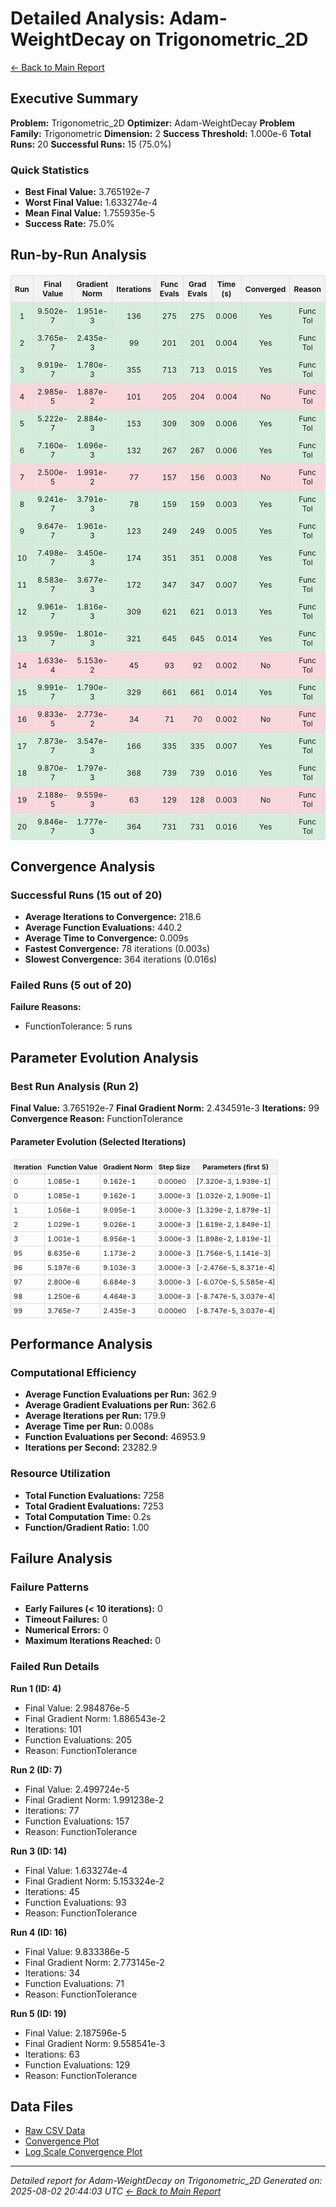 # Detailed Analysis: Adam-WeightDecay on Trigonometric_2D
[← Back to Main Report](benchmark_report.md)
## Executive Summary
**Problem:** Trigonometric_2D
**Optimizer:** Adam-WeightDecay
**Problem Family:** Trigonometric
**Dimension:** 2
**Success Threshold:** 1.000e-6
**Total Runs:** 20
**Successful Runs:** 15 (75.0%)

### Quick Statistics
* **Best Final Value:** 3.765192e-7
* **Worst Final Value:** 1.633274e-4
* **Mean Final Value:** 1.755935e-5
* **Success Rate:** 75.0%


## Run-by-Run Analysis
<table style="border-collapse: collapse; width: 100%; margin: 20px 0; font-size: 12px;">
<tr style="background-color: #f2f2f2;">
<th style="border: 1px solid #ddd; padding: 6px; text-align: center;">Run</th>
<th style="border: 1px solid #ddd; padding: 6px; text-align: center;">Final Value</th>
<th style="border: 1px solid #ddd; padding: 6px; text-align: center;">Gradient Norm</th>
<th style="border: 1px solid #ddd; padding: 6px; text-align: center;">Iterations</th>
<th style="border: 1px solid #ddd; padding: 6px; text-align: center;">Func Evals</th>
<th style="border: 1px solid #ddd; padding: 6px; text-align: center;">Grad Evals</th>
<th style="border: 1px solid #ddd; padding: 6px; text-align: center;">Time (s)</th>
<th style="border: 1px solid #ddd; padding: 6px; text-align: center;">Converged</th>
<th style="border: 1px solid #ddd; padding: 6px; text-align: center;">Reason</th>
</tr>
<tr style="background-color: #d4edda;">
<td style="border: 1px solid #ddd; padding: 6px; text-align: center;">1</td>
<td style="border: 1px solid #ddd; padding: 6px; text-align: center;">9.502e-7</td>
<td style="border: 1px solid #ddd; padding: 6px; text-align: center;">1.951e-3</td>
<td style="border: 1px solid #ddd; padding: 6px; text-align: center;">136</td>
<td style="border: 1px solid #ddd; padding: 6px; text-align: center;">275</td>
<td style="border: 1px solid #ddd; padding: 6px; text-align: center;">275</td>
<td style="border: 1px solid #ddd; padding: 6px; text-align: center;">0.006</td>
<td style="border: 1px solid #ddd; padding: 6px; text-align: center;">Yes</td>
<td style="border: 1px solid #ddd; padding: 6px; text-align: center;">Func Tol</td>
</tr>
<tr style="background-color: #d4edda;">
<td style="border: 1px solid #ddd; padding: 6px; text-align: center;">2</td>
<td style="border: 1px solid #ddd; padding: 6px; text-align: center;">3.765e-7</td>
<td style="border: 1px solid #ddd; padding: 6px; text-align: center;">2.435e-3</td>
<td style="border: 1px solid #ddd; padding: 6px; text-align: center;">99</td>
<td style="border: 1px solid #ddd; padding: 6px; text-align: center;">201</td>
<td style="border: 1px solid #ddd; padding: 6px; text-align: center;">201</td>
<td style="border: 1px solid #ddd; padding: 6px; text-align: center;">0.004</td>
<td style="border: 1px solid #ddd; padding: 6px; text-align: center;">Yes</td>
<td style="border: 1px solid #ddd; padding: 6px; text-align: center;">Func Tol</td>
</tr>
<tr style="background-color: #d4edda;">
<td style="border: 1px solid #ddd; padding: 6px; text-align: center;">3</td>
<td style="border: 1px solid #ddd; padding: 6px; text-align: center;">9.919e-7</td>
<td style="border: 1px solid #ddd; padding: 6px; text-align: center;">1.780e-3</td>
<td style="border: 1px solid #ddd; padding: 6px; text-align: center;">355</td>
<td style="border: 1px solid #ddd; padding: 6px; text-align: center;">713</td>
<td style="border: 1px solid #ddd; padding: 6px; text-align: center;">713</td>
<td style="border: 1px solid #ddd; padding: 6px; text-align: center;">0.015</td>
<td style="border: 1px solid #ddd; padding: 6px; text-align: center;">Yes</td>
<td style="border: 1px solid #ddd; padding: 6px; text-align: center;">Func Tol</td>
</tr>
<tr style="background-color: #f8d7da;">
<td style="border: 1px solid #ddd; padding: 6px; text-align: center;">4</td>
<td style="border: 1px solid #ddd; padding: 6px; text-align: center;">2.985e-5</td>
<td style="border: 1px solid #ddd; padding: 6px; text-align: center;">1.887e-2</td>
<td style="border: 1px solid #ddd; padding: 6px; text-align: center;">101</td>
<td style="border: 1px solid #ddd; padding: 6px; text-align: center;">205</td>
<td style="border: 1px solid #ddd; padding: 6px; text-align: center;">204</td>
<td style="border: 1px solid #ddd; padding: 6px; text-align: center;">0.004</td>
<td style="border: 1px solid #ddd; padding: 6px; text-align: center;">No</td>
<td style="border: 1px solid #ddd; padding: 6px; text-align: center;">Func Tol</td>
</tr>
<tr style="background-color: #d4edda;">
<td style="border: 1px solid #ddd; padding: 6px; text-align: center;">5</td>
<td style="border: 1px solid #ddd; padding: 6px; text-align: center;">5.222e-7</td>
<td style="border: 1px solid #ddd; padding: 6px; text-align: center;">2.884e-3</td>
<td style="border: 1px solid #ddd; padding: 6px; text-align: center;">153</td>
<td style="border: 1px solid #ddd; padding: 6px; text-align: center;">309</td>
<td style="border: 1px solid #ddd; padding: 6px; text-align: center;">309</td>
<td style="border: 1px solid #ddd; padding: 6px; text-align: center;">0.006</td>
<td style="border: 1px solid #ddd; padding: 6px; text-align: center;">Yes</td>
<td style="border: 1px solid #ddd; padding: 6px; text-align: center;">Func Tol</td>
</tr>
<tr style="background-color: #d4edda;">
<td style="border: 1px solid #ddd; padding: 6px; text-align: center;">6</td>
<td style="border: 1px solid #ddd; padding: 6px; text-align: center;">7.160e-7</td>
<td style="border: 1px solid #ddd; padding: 6px; text-align: center;">1.696e-3</td>
<td style="border: 1px solid #ddd; padding: 6px; text-align: center;">132</td>
<td style="border: 1px solid #ddd; padding: 6px; text-align: center;">267</td>
<td style="border: 1px solid #ddd; padding: 6px; text-align: center;">267</td>
<td style="border: 1px solid #ddd; padding: 6px; text-align: center;">0.006</td>
<td style="border: 1px solid #ddd; padding: 6px; text-align: center;">Yes</td>
<td style="border: 1px solid #ddd; padding: 6px; text-align: center;">Func Tol</td>
</tr>
<tr style="background-color: #f8d7da;">
<td style="border: 1px solid #ddd; padding: 6px; text-align: center;">7</td>
<td style="border: 1px solid #ddd; padding: 6px; text-align: center;">2.500e-5</td>
<td style="border: 1px solid #ddd; padding: 6px; text-align: center;">1.991e-2</td>
<td style="border: 1px solid #ddd; padding: 6px; text-align: center;">77</td>
<td style="border: 1px solid #ddd; padding: 6px; text-align: center;">157</td>
<td style="border: 1px solid #ddd; padding: 6px; text-align: center;">156</td>
<td style="border: 1px solid #ddd; padding: 6px; text-align: center;">0.003</td>
<td style="border: 1px solid #ddd; padding: 6px; text-align: center;">No</td>
<td style="border: 1px solid #ddd; padding: 6px; text-align: center;">Func Tol</td>
</tr>
<tr style="background-color: #d4edda;">
<td style="border: 1px solid #ddd; padding: 6px; text-align: center;">8</td>
<td style="border: 1px solid #ddd; padding: 6px; text-align: center;">9.241e-7</td>
<td style="border: 1px solid #ddd; padding: 6px; text-align: center;">3.791e-3</td>
<td style="border: 1px solid #ddd; padding: 6px; text-align: center;">78</td>
<td style="border: 1px solid #ddd; padding: 6px; text-align: center;">159</td>
<td style="border: 1px solid #ddd; padding: 6px; text-align: center;">159</td>
<td style="border: 1px solid #ddd; padding: 6px; text-align: center;">0.003</td>
<td style="border: 1px solid #ddd; padding: 6px; text-align: center;">Yes</td>
<td style="border: 1px solid #ddd; padding: 6px; text-align: center;">Func Tol</td>
</tr>
<tr style="background-color: #d4edda;">
<td style="border: 1px solid #ddd; padding: 6px; text-align: center;">9</td>
<td style="border: 1px solid #ddd; padding: 6px; text-align: center;">9.647e-7</td>
<td style="border: 1px solid #ddd; padding: 6px; text-align: center;">1.961e-3</td>
<td style="border: 1px solid #ddd; padding: 6px; text-align: center;">123</td>
<td style="border: 1px solid #ddd; padding: 6px; text-align: center;">249</td>
<td style="border: 1px solid #ddd; padding: 6px; text-align: center;">249</td>
<td style="border: 1px solid #ddd; padding: 6px; text-align: center;">0.005</td>
<td style="border: 1px solid #ddd; padding: 6px; text-align: center;">Yes</td>
<td style="border: 1px solid #ddd; padding: 6px; text-align: center;">Func Tol</td>
</tr>
<tr style="background-color: #d4edda;">
<td style="border: 1px solid #ddd; padding: 6px; text-align: center;">10</td>
<td style="border: 1px solid #ddd; padding: 6px; text-align: center;">7.498e-7</td>
<td style="border: 1px solid #ddd; padding: 6px; text-align: center;">3.450e-3</td>
<td style="border: 1px solid #ddd; padding: 6px; text-align: center;">174</td>
<td style="border: 1px solid #ddd; padding: 6px; text-align: center;">351</td>
<td style="border: 1px solid #ddd; padding: 6px; text-align: center;">351</td>
<td style="border: 1px solid #ddd; padding: 6px; text-align: center;">0.008</td>
<td style="border: 1px solid #ddd; padding: 6px; text-align: center;">Yes</td>
<td style="border: 1px solid #ddd; padding: 6px; text-align: center;">Func Tol</td>
</tr>
<tr style="background-color: #d4edda;">
<td style="border: 1px solid #ddd; padding: 6px; text-align: center;">11</td>
<td style="border: 1px solid #ddd; padding: 6px; text-align: center;">8.583e-7</td>
<td style="border: 1px solid #ddd; padding: 6px; text-align: center;">3.677e-3</td>
<td style="border: 1px solid #ddd; padding: 6px; text-align: center;">172</td>
<td style="border: 1px solid #ddd; padding: 6px; text-align: center;">347</td>
<td style="border: 1px solid #ddd; padding: 6px; text-align: center;">347</td>
<td style="border: 1px solid #ddd; padding: 6px; text-align: center;">0.007</td>
<td style="border: 1px solid #ddd; padding: 6px; text-align: center;">Yes</td>
<td style="border: 1px solid #ddd; padding: 6px; text-align: center;">Func Tol</td>
</tr>
<tr style="background-color: #d4edda;">
<td style="border: 1px solid #ddd; padding: 6px; text-align: center;">12</td>
<td style="border: 1px solid #ddd; padding: 6px; text-align: center;">9.961e-7</td>
<td style="border: 1px solid #ddd; padding: 6px; text-align: center;">1.816e-3</td>
<td style="border: 1px solid #ddd; padding: 6px; text-align: center;">309</td>
<td style="border: 1px solid #ddd; padding: 6px; text-align: center;">621</td>
<td style="border: 1px solid #ddd; padding: 6px; text-align: center;">621</td>
<td style="border: 1px solid #ddd; padding: 6px; text-align: center;">0.013</td>
<td style="border: 1px solid #ddd; padding: 6px; text-align: center;">Yes</td>
<td style="border: 1px solid #ddd; padding: 6px; text-align: center;">Func Tol</td>
</tr>
<tr style="background-color: #d4edda;">
<td style="border: 1px solid #ddd; padding: 6px; text-align: center;">13</td>
<td style="border: 1px solid #ddd; padding: 6px; text-align: center;">9.959e-7</td>
<td style="border: 1px solid #ddd; padding: 6px; text-align: center;">1.801e-3</td>
<td style="border: 1px solid #ddd; padding: 6px; text-align: center;">321</td>
<td style="border: 1px solid #ddd; padding: 6px; text-align: center;">645</td>
<td style="border: 1px solid #ddd; padding: 6px; text-align: center;">645</td>
<td style="border: 1px solid #ddd; padding: 6px; text-align: center;">0.014</td>
<td style="border: 1px solid #ddd; padding: 6px; text-align: center;">Yes</td>
<td style="border: 1px solid #ddd; padding: 6px; text-align: center;">Func Tol</td>
</tr>
<tr style="background-color: #f8d7da;">
<td style="border: 1px solid #ddd; padding: 6px; text-align: center;">14</td>
<td style="border: 1px solid #ddd; padding: 6px; text-align: center;">1.633e-4</td>
<td style="border: 1px solid #ddd; padding: 6px; text-align: center;">5.153e-2</td>
<td style="border: 1px solid #ddd; padding: 6px; text-align: center;">45</td>
<td style="border: 1px solid #ddd; padding: 6px; text-align: center;">93</td>
<td style="border: 1px solid #ddd; padding: 6px; text-align: center;">92</td>
<td style="border: 1px solid #ddd; padding: 6px; text-align: center;">0.002</td>
<td style="border: 1px solid #ddd; padding: 6px; text-align: center;">No</td>
<td style="border: 1px solid #ddd; padding: 6px; text-align: center;">Func Tol</td>
</tr>
<tr style="background-color: #d4edda;">
<td style="border: 1px solid #ddd; padding: 6px; text-align: center;">15</td>
<td style="border: 1px solid #ddd; padding: 6px; text-align: center;">9.991e-7</td>
<td style="border: 1px solid #ddd; padding: 6px; text-align: center;">1.790e-3</td>
<td style="border: 1px solid #ddd; padding: 6px; text-align: center;">329</td>
<td style="border: 1px solid #ddd; padding: 6px; text-align: center;">661</td>
<td style="border: 1px solid #ddd; padding: 6px; text-align: center;">661</td>
<td style="border: 1px solid #ddd; padding: 6px; text-align: center;">0.014</td>
<td style="border: 1px solid #ddd; padding: 6px; text-align: center;">Yes</td>
<td style="border: 1px solid #ddd; padding: 6px; text-align: center;">Func Tol</td>
</tr>
<tr style="background-color: #f8d7da;">
<td style="border: 1px solid #ddd; padding: 6px; text-align: center;">16</td>
<td style="border: 1px solid #ddd; padding: 6px; text-align: center;">9.833e-5</td>
<td style="border: 1px solid #ddd; padding: 6px; text-align: center;">2.773e-2</td>
<td style="border: 1px solid #ddd; padding: 6px; text-align: center;">34</td>
<td style="border: 1px solid #ddd; padding: 6px; text-align: center;">71</td>
<td style="border: 1px solid #ddd; padding: 6px; text-align: center;">70</td>
<td style="border: 1px solid #ddd; padding: 6px; text-align: center;">0.002</td>
<td style="border: 1px solid #ddd; padding: 6px; text-align: center;">No</td>
<td style="border: 1px solid #ddd; padding: 6px; text-align: center;">Func Tol</td>
</tr>
<tr style="background-color: #d4edda;">
<td style="border: 1px solid #ddd; padding: 6px; text-align: center;">17</td>
<td style="border: 1px solid #ddd; padding: 6px; text-align: center;">7.873e-7</td>
<td style="border: 1px solid #ddd; padding: 6px; text-align: center;">3.547e-3</td>
<td style="border: 1px solid #ddd; padding: 6px; text-align: center;">166</td>
<td style="border: 1px solid #ddd; padding: 6px; text-align: center;">335</td>
<td style="border: 1px solid #ddd; padding: 6px; text-align: center;">335</td>
<td style="border: 1px solid #ddd; padding: 6px; text-align: center;">0.007</td>
<td style="border: 1px solid #ddd; padding: 6px; text-align: center;">Yes</td>
<td style="border: 1px solid #ddd; padding: 6px; text-align: center;">Func Tol</td>
</tr>
<tr style="background-color: #d4edda;">
<td style="border: 1px solid #ddd; padding: 6px; text-align: center;">18</td>
<td style="border: 1px solid #ddd; padding: 6px; text-align: center;">9.870e-7</td>
<td style="border: 1px solid #ddd; padding: 6px; text-align: center;">1.797e-3</td>
<td style="border: 1px solid #ddd; padding: 6px; text-align: center;">368</td>
<td style="border: 1px solid #ddd; padding: 6px; text-align: center;">739</td>
<td style="border: 1px solid #ddd; padding: 6px; text-align: center;">739</td>
<td style="border: 1px solid #ddd; padding: 6px; text-align: center;">0.016</td>
<td style="border: 1px solid #ddd; padding: 6px; text-align: center;">Yes</td>
<td style="border: 1px solid #ddd; padding: 6px; text-align: center;">Func Tol</td>
</tr>
<tr style="background-color: #f8d7da;">
<td style="border: 1px solid #ddd; padding: 6px; text-align: center;">19</td>
<td style="border: 1px solid #ddd; padding: 6px; text-align: center;">2.188e-5</td>
<td style="border: 1px solid #ddd; padding: 6px; text-align: center;">9.559e-3</td>
<td style="border: 1px solid #ddd; padding: 6px; text-align: center;">63</td>
<td style="border: 1px solid #ddd; padding: 6px; text-align: center;">129</td>
<td style="border: 1px solid #ddd; padding: 6px; text-align: center;">128</td>
<td style="border: 1px solid #ddd; padding: 6px; text-align: center;">0.003</td>
<td style="border: 1px solid #ddd; padding: 6px; text-align: center;">No</td>
<td style="border: 1px solid #ddd; padding: 6px; text-align: center;">Func Tol</td>
</tr>
<tr style="background-color: #d4edda;">
<td style="border: 1px solid #ddd; padding: 6px; text-align: center;">20</td>
<td style="border: 1px solid #ddd; padding: 6px; text-align: center;">9.846e-7</td>
<td style="border: 1px solid #ddd; padding: 6px; text-align: center;">1.777e-3</td>
<td style="border: 1px solid #ddd; padding: 6px; text-align: center;">364</td>
<td style="border: 1px solid #ddd; padding: 6px; text-align: center;">731</td>
<td style="border: 1px solid #ddd; padding: 6px; text-align: center;">731</td>
<td style="border: 1px solid #ddd; padding: 6px; text-align: center;">0.016</td>
<td style="border: 1px solid #ddd; padding: 6px; text-align: center;">Yes</td>
<td style="border: 1px solid #ddd; padding: 6px; text-align: center;">Func Tol</td>
</tr>
</table>

## Convergence Analysis

### Successful Runs (15 out of 20)

* **Average Iterations to Convergence:** 218.6
* **Average Function Evaluations:** 440.2
* **Average Time to Convergence:** 0.009s
* **Fastest Convergence:** 78 iterations (0.003s)
* **Slowest Convergence:** 364 iterations (0.016s)

### Failed Runs (5 out of 20)

**Failure Reasons:**
- FunctionTolerance: 5 runs

## Parameter Evolution Analysis

### Best Run Analysis (Run 2)
**Final Value:** 3.765192e-7
**Final Gradient Norm:** 2.434591e-3
**Iterations:** 99
**Convergence Reason:** FunctionTolerance

#### Parameter Evolution (Selected Iterations)

<table style="border-collapse: collapse; width: 100%; margin: 20px 0; font-size: 11px;">
<tr style="background-color: #f2f2f2;">
<th style="border: 1px solid #ddd; padding: 4px;">Iteration</th>
<th style="border: 1px solid #ddd; padding: 4px;">Function Value</th>
<th style="border: 1px solid #ddd; padding: 4px;">Gradient Norm</th>
<th style="border: 1px solid #ddd; padding: 4px;">Step Size</th>
<th style="border: 1px solid #ddd; padding: 4px;">Parameters (first 5)</th>
</tr>
<tr><td style="border: 1px solid #ddd; padding: 4px;">0</td><td style="border: 1px solid #ddd; padding: 4px;">1.085e-1</td><td style="border: 1px solid #ddd; padding: 4px;">9.162e-1</td><td style="border: 1px solid #ddd; padding: 4px;">0.000e0</td><td style="border: 1px solid #ddd; padding: 4px;">[7.320e-3, 1.939e-1]</td></tr>
<tr><td style="border: 1px solid #ddd; padding: 4px;">0</td><td style="border: 1px solid #ddd; padding: 4px;">1.085e-1</td><td style="border: 1px solid #ddd; padding: 4px;">9.162e-1</td><td style="border: 1px solid #ddd; padding: 4px;">3.000e-3</td><td style="border: 1px solid #ddd; padding: 4px;">[1.032e-2, 1.909e-1]</td></tr>
<tr><td style="border: 1px solid #ddd; padding: 4px;">1</td><td style="border: 1px solid #ddd; padding: 4px;">1.056e-1</td><td style="border: 1px solid #ddd; padding: 4px;">9.095e-1</td><td style="border: 1px solid #ddd; padding: 4px;">3.000e-3</td><td style="border: 1px solid #ddd; padding: 4px;">[1.329e-2, 1.879e-1]</td></tr>
<tr><td style="border: 1px solid #ddd; padding: 4px;">2</td><td style="border: 1px solid #ddd; padding: 4px;">1.029e-1</td><td style="border: 1px solid #ddd; padding: 4px;">9.026e-1</td><td style="border: 1px solid #ddd; padding: 4px;">3.000e-3</td><td style="border: 1px solid #ddd; padding: 4px;">[1.619e-2, 1.849e-1]</td></tr>
<tr><td style="border: 1px solid #ddd; padding: 4px;">3</td><td style="border: 1px solid #ddd; padding: 4px;">1.001e-1</td><td style="border: 1px solid #ddd; padding: 4px;">8.956e-1</td><td style="border: 1px solid #ddd; padding: 4px;">3.000e-3</td><td style="border: 1px solid #ddd; padding: 4px;">[1.898e-2, 1.819e-1]</td></tr>
<tr><td style="border: 1px solid #ddd; padding: 4px;">95</td><td style="border: 1px solid #ddd; padding: 4px;">8.635e-6</td><td style="border: 1px solid #ddd; padding: 4px;">1.173e-2</td><td style="border: 1px solid #ddd; padding: 4px;">3.000e-3</td><td style="border: 1px solid #ddd; padding: 4px;">[1.756e-5, 1.141e-3]</td></tr>
<tr><td style="border: 1px solid #ddd; padding: 4px;">96</td><td style="border: 1px solid #ddd; padding: 4px;">5.197e-6</td><td style="border: 1px solid #ddd; padding: 4px;">9.103e-3</td><td style="border: 1px solid #ddd; padding: 4px;">3.000e-3</td><td style="border: 1px solid #ddd; padding: 4px;">[-2.476e-5, 8.371e-4]</td></tr>
<tr><td style="border: 1px solid #ddd; padding: 4px;">97</td><td style="border: 1px solid #ddd; padding: 4px;">2.800e-6</td><td style="border: 1px solid #ddd; padding: 4px;">6.684e-3</td><td style="border: 1px solid #ddd; padding: 4px;">3.000e-3</td><td style="border: 1px solid #ddd; padding: 4px;">[-6.070e-5, 5.585e-4]</td></tr>
<tr><td style="border: 1px solid #ddd; padding: 4px;">98</td><td style="border: 1px solid #ddd; padding: 4px;">1.250e-6</td><td style="border: 1px solid #ddd; padding: 4px;">4.464e-3</td><td style="border: 1px solid #ddd; padding: 4px;">3.000e-3</td><td style="border: 1px solid #ddd; padding: 4px;">[-8.747e-5, 3.037e-4]</td></tr>
<tr><td style="border: 1px solid #ddd; padding: 4px;">99</td><td style="border: 1px solid #ddd; padding: 4px;">3.765e-7</td><td style="border: 1px solid #ddd; padding: 4px;">2.435e-3</td><td style="border: 1px solid #ddd; padding: 4px;">0.000e0</td><td style="border: 1px solid #ddd; padding: 4px;">[-8.747e-5, 3.037e-4]</td></tr>
</table>

## Performance Analysis

### Computational Efficiency
- **Average Function Evaluations per Run:** 362.9
- **Average Gradient Evaluations per Run:** 362.6
- **Average Iterations per Run:** 179.9
- **Average Time per Run:** 0.008s
- **Function Evaluations per Second:** 46953.9
- **Iterations per Second:** 23282.9
### Resource Utilization
- **Total Function Evaluations:** 7258
- **Total Gradient Evaluations:** 7253
- **Total Computation Time:** 0.2s
- **Function/Gradient Ratio:** 1.00
## Failure Analysis

### Failure Patterns
- **Early Failures (< 10 iterations):** 0
- **Timeout Failures:** 0
- **Numerical Errors:** 0
- **Maximum Iterations Reached:** 0
### Failed Run Details

**Run 1 (ID: 4)**
- Final Value: 2.984876e-5
- Final Gradient Norm: 1.886543e-2
- Iterations: 101
- Function Evaluations: 205
- Reason: FunctionTolerance

**Run 2 (ID: 7)**
- Final Value: 2.499724e-5
- Final Gradient Norm: 1.991238e-2
- Iterations: 77
- Function Evaluations: 157
- Reason: FunctionTolerance

**Run 3 (ID: 14)**
- Final Value: 1.633274e-4
- Final Gradient Norm: 5.153324e-2
- Iterations: 45
- Function Evaluations: 93
- Reason: FunctionTolerance

**Run 4 (ID: 16)**
- Final Value: 9.833386e-5
- Final Gradient Norm: 2.773145e-2
- Iterations: 34
- Function Evaluations: 71
- Reason: FunctionTolerance

**Run 5 (ID: 19)**
- Final Value: 2.187596e-5
- Final Gradient Norm: 9.558541e-3
- Iterations: 63
- Function Evaluations: 129
- Reason: FunctionTolerance



## Data Files
* [Raw CSV Data](../data/problems/Trigonometric_2D_results.csv)
* [Convergence Plot](../plots/Trigonometric_2D.png)
* [Log Scale Convergence Plot](../plots/Trigonometric_2D_log.png)


---
*Detailed report for Adam-WeightDecay on Trigonometric_2D*
*Generated on: 2025-08-02 20:44:03 UTC*
*[← Back to Main Report](../benchmark_report.md)*
